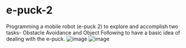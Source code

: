 # e-puck-2
Programming a mobile robot (e-puck 2) to explore and accomplish two tasks- Obstacle Avoidance and Object Following to have a basic idea of dealing with the e-puck. 
![image](https://user-images.githubusercontent.com/93166618/196060436-47d1bc59-0113-494d-913f-b9ec962ebfcd.png)
![image](https://user-images.githubusercontent.com/93166618/196060449-4daa6954-d629-4db2-b7b9-a7bfed49d655.png)
